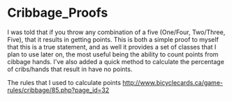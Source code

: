 # Cribbage_Proofs

I was told that if you throw any combination of a five (One/Four, Two/Three, Five), that it results in getting points.
This is both a simple proof to myself that this is a true statement, and as well it provides a set of classes that I plan to use later on, the most useful being the ability to count points from cibbage hands. 
I've also added a quick method to calculate the percentage of cribs/hands that result in have no points. 

The rules that I used to calculate points
http://www.bicyclecards.ca/game-rules/cribbage/85.php?page_id=32

